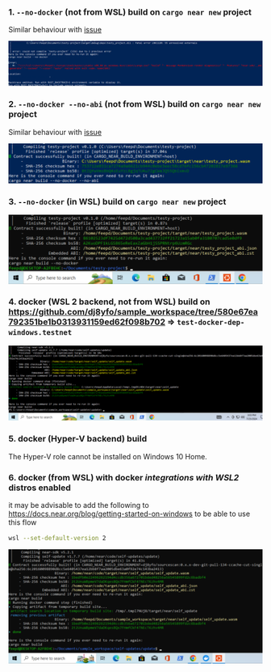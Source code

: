 ### 1. `--no-docker` (not from WSL) build on `cargo near new` project

Similar behaviour with [issue](https://github.com/near/cargo-near/issues/188)

![no_docker_no_wsl](./no_docker_no_wsl_err.png)

### 2. `--no-docker --no-abi` (not from WSL) build on `cargo near new` project

Similar behaviour with [issue](https://github.com/near/cargo-near/issues/188)

![no_docker_no_wsl_no_abi_ok](./no_docker_no_wsl_no_abi_ok.png)

### 3. `--no-docker` (in WSL) build on `cargo near new` project

![no_docker_wsl](no_docker_wsl.png)

### 4. docker (WSL 2 backend, not from WSL) build on https://github.com/dj8yfo/sample_workspace/tree/580e67ea792351be1b0313931159ed62f098b702 => `test-docker-dep-windows.testnet`

![docker_wsl2_backend](docker_wsl2_backend.png)


### 5. docker (Hyper-V backend) build 

The Hyper-V role cannot be installed on Windows 10 Home.

### 6. docker (from WSL) with docker *integrations with WSL2* distros enabled

it may be advisable to add the following to https://docs.near.org/blog/getting-started-on-windows to be able to use this flow


```bash
wsl --set-default-version 2
```

![docker_from_integ_wsl2_distro.png](./docker_from_integ_wsl2_distro.png)
